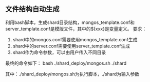 ## 文件结构自动生成

利用bash脚本，生成shard目录结构，mongos_template.conf和server_template.conf是模版文件，其中的${xxx}是变量定义。
要求：
1. shard中的mongos.conf需要使用mongos_template.conf生成
2. shard中的server.conf需要使用server_template.conf生成
3. shard作为命令参数，可以由用户传入不同目录

最终的命令如下：
bash ./shard_deploy/mongos.sh ./shard

其中：./shard_deploy/mongos.sh为执行脚本，./shard为输入参数


